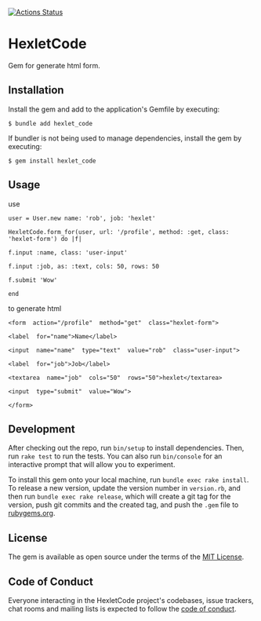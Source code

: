 [![Actions Status](https://github.com/barbedak/rails-project-63/actions/workflows/hexlet-check.yml/badge.svg)](https://github.com/barbedak/rails-project-63/actions)
# HexletCode

Gem for generate html form.

## Installation

Install the gem and add to the application's Gemfile by executing:

    $ bundle add hexlet_code

If bundler is not being used to manage dependencies, install the gem by executing:

    $ gem install hexlet_code

## Usage

use

`user = User.new name: 'rob', job: 'hexlet'`

`HexletCode.form_for(user, url: '/profile', method: :get, class: 'hexlet-form') do |f|`

`f.input :name, class: 'user-input'`

`f.input :job, as: :text, cols: 50, rows: 50`

`f.submit 'Wow'`

`end`

to generate html

`<form  action="/profile"  method="get"  class="hexlet-form">`

`<label  for="name">Name</label>`

`<input  name="name"  type="text"  value="rob"  class="user-input">`

`<label  for="job">Job</label>`

`<textarea  name="job"  cols="50"  rows="50">hexlet</textarea>`

`<input  type="submit"  value="Wow">`

`</form>`

## Development

After checking out the repo, run `bin/setup` to install dependencies. Then, run `rake test` to run the tests. You can also run `bin/console` for an interactive prompt that will allow you to experiment.

To install this gem onto your local machine, run `bundle exec rake install`. To release a new version, update the version number in `version.rb`, and then run `bundle exec rake release`, which will create a git tag for the version, push git commits and the created tag, and push the `.gem` file to [rubygems.org](https://rubygems.org).

## License

The gem is available as open source under the terms of the [MIT License](https://opensource.org/licenses/MIT).

## Code of Conduct

Everyone interacting in the HexletCode project's codebases, issue trackers, chat rooms and mailing lists is expected to follow the [code of conduct](https://github.com/[USERNAME]/hexlet_code/blob/master/CODE_OF_CONDUCT.md).

